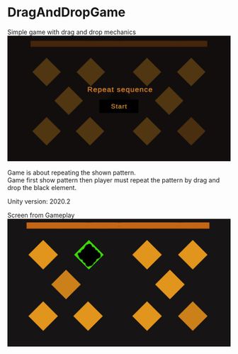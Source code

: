 # DragAndDropGame
Simple game with drag and drop mechanics 
![menu](https://github.com/Izack34/DragAndDropGame/blob/main/Startmenu.PNG)

Game is about repeating the shown pattern.  
Game first show pattern then player must repeat the pattern by drag and drop the black element. 

Unity version: 2020.2

Screen from Gameplay
![gameplay](https://github.com/Izack34/DragAndDropGame/blob/main/ingame.PNG)
